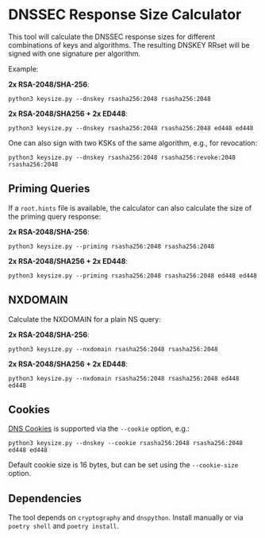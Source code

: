# DNSSEC Response Size Calculator

This tool will calculate the DNSSEC response sizes for different combinations of keys and algorithms. The resulting DNSKEY RRset will be signed with one signature per algorithm.

Example:

**2x RSA-2048/SHA-256**:

    python3 keysize.py --dnskey rsasha256:2048 rsasha256:2048

**2x RSA-2048/SHA256 + 2x ED448**:

    python3 keysize.py --dnskey rsasha256:2048 rsasha256:2048 ed448 ed448

One can also sign with two KSKs of the same algorithm, e.g., for revocation:

    python3 keysize.py --dnskey rsasha256:2048 rsasha256:revoke:2048 rsasha256:2048


## Priming Queries

If a `root.hints` file is available, the calculator can also calculate the size of the priming query response:

**2x RSA-2048/SHA-256**:

    python3 keysize.py --priming rsasha256:2048 rsasha256:2048

**2x RSA-2048/SHA256 + 2x ED448**:

    python3 keysize.py --priming rsasha256:2048 rsasha256:2048 ed448 ed448


## NXDOMAIN

Calculate the NXDOMAIN for a plain NS query:

**2x RSA-2048/SHA-256**:

    python3 keysize.py --nxdomain rsasha256:2048 rsasha256:2048

**2x RSA-2048/SHA256 + 2x ED448**:

    python3 keysize.py --nxdomain rsasha256:2048 rsasha256:2048 ed448 ed448

## Cookies

[DNS Cookies](https://www.rfc-editor.org/rfc/rfc7873) is supported via the `--cookie` option, e.g.:

    python3 keysize.py --dnskey --cookie rsasha256:2048 rsasha256:2048 ed448 ed448

Default cookie size is 16 bytes, but can be set using the `--cookie-size` option.


## Dependencies

The tool depends on  `cryptography` and `dnspython`. Install manually or via  `poetry shell` and `poetry install`.
